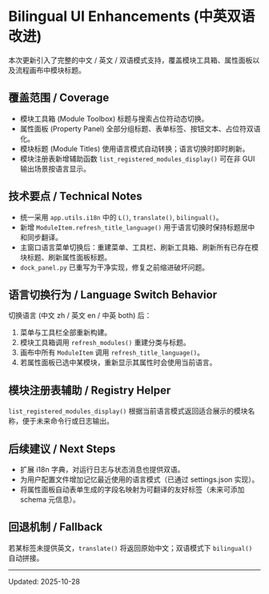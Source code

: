 # Bilingual UI Enhancements (中英双语改进)

本次更新引入了完整的中文 / 英文 / 双语模式支持，覆盖模块工具箱、属性面板以及流程画布中模块标题。

## 覆盖范围 / Coverage
- 模块工具箱 (Module Toolbox) 标题与搜索占位符动态切换。
- 属性面板 (Property Panel) 全部分组标题、表单标签、按钮文本、占位符双语化。
- 模块标题 (Module Titles) 使用语言模式自动转换；语言切换时即时刷新。
- 模块注册表新增辅助函数 `list_registered_modules_display()` 可在非 GUI 输出场景按语言显示。

## 技术要点 / Technical Notes
- 统一采用 `app.utils.i18n` 中的 `L()`, `translate()`, `bilingual()`。
- 新增 `ModuleItem.refresh_title_language()` 用于语言切换时保持标题居中和同步翻译。
- 主窗口语言菜单切换后：重建菜单、工具栏、刷新工具箱、刷新所有已存在模块标题、刷新属性面板标题。
- `dock_panel.py` 已重写为干净实现，修复之前缩进破坏问题。

## 语言切换行为 / Language Switch Behavior
切换语言 (中文 zh / 英文 en / 中英 both) 后：
1. 菜单与工具栏全部重新构建。
2. 模块工具箱调用 `refresh_modules()` 重建分类与标题。
3. 画布中所有 `ModuleItem` 调用 `refresh_title_language()`。
4. 若属性面板已选中某模块，重新显示其属性时会使用当前语言。

## 模块注册表辅助 / Registry Helper
`list_registered_modules_display()` 根据当前语言模式返回适合展示的模块名称，便于未来命令行或日志输出。

## 后续建议 / Next Steps
- 扩展 i18n 字典，对运行日志与状态消息也提供双语。
- 为用户配置文件增加记忆最近使用的语言模式（已通过 settings.json 实现）。
- 将属性面板自动表单生成的字段名映射为可翻译的友好标签（未来可添加 schema 元信息）。

## 回退机制 / Fallback
若某标签未提供英文，`translate()` 将返回原始中文；双语模式下 `bilingual()` 自动拼接。

---
Updated: 2025-10-28
